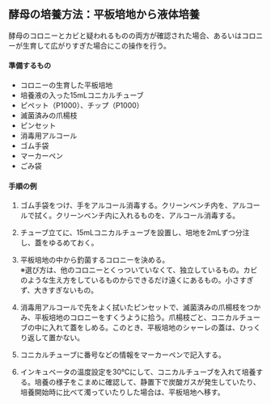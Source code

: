 ## 酵母の培養方法：平板培地から液体培養
酵母のコロニーとカビと疑われるものの両方が確認された場合、あるいはコロニーが生育して広がりすぎた場合にこの操作を行う。

#### 準備するもの
- コロニーの生育した平板培地
- 培養液の入った15mLコニカルチューブ
- ピペット（P1000）、チップ（P1000）
- 滅菌済みの爪楊枝
- ピンセット
- 消毒用アルコール
- ゴム手袋
- マーカーペン
- ごみ袋

#### 手順の例
1. ゴム手袋をつけ、手をアルコール消毒する。クリーンベンチ内を、アルコールで拭く。クリーンベンチ内に入れるものを、アルコール消毒する。

2. チューブ立てに、15mLコニカルチューブを設置し、培地を2mLずつ分注し、蓋をゆるめておく。

3. 平板培地の中から釣菌するコロニーを決める。  
※選び方は、他のコロニーとくっついていなくて、独立しているもの。カビのような生え方をしているものからできるだけ遠くにあるもの。小さすぎず、大きすぎないもの。

4. 消毒用アルコールで先をよく拭いたピンセットで、滅菌済みの爪楊枝をつかみ、平板培地のコロニーをすくうように拾う。爪楊枝ごと、コニカルチューブの中に入れて蓋をしめる。このとき、平板培地のシャーレの蓋は、ひっくり返して置かない。

5. コニカルチューブに番号などの情報をマーカーペンで記入する。

6. インキュベータの温度設定を30℃にして、コニカルチューブを入れて培養する。培養の様子をこまめに確認して、静置下で炭酸ガスが発生していたり、培養開始時に比べて濁っていたりした場合は、平板培地へ移す。
